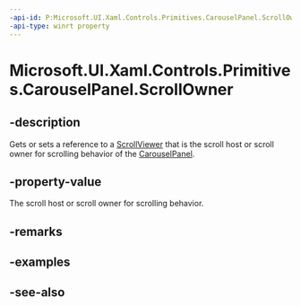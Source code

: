 ```yaml
---
-api-id: P:Microsoft.UI.Xaml.Controls.Primitives.CarouselPanel.ScrollOwner
-api-type: winrt property
---
```


<!-- Property syntax
public object ScrollOwner { get;  set; }
-->

# Microsoft.UI.Xaml.Controls.Primitives.CarouselPanel.ScrollOwner

## -description
Gets or sets a reference to a [ScrollViewer](../microsoft.ui.xaml.controls/scrollviewer.md) that is the scroll host or scroll owner for scrolling behavior of the [CarouselPanel](carouselpanel.md).

## -property-value
The scroll host or scroll owner for scrolling behavior.

## -remarks

## -examples

## -see-also
